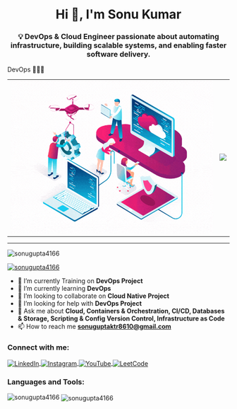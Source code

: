 <h1 align="center">Hi 👋, I'm Sonu Kumar</h1>
<h3 align="center">💡 DevOps & Cloud Engineer passionate about automating infrastructure, building scalable systems, and enabling faster software delivery.</h3>

DevOps 🤷🏻‍♂️

<!-- ✅ DevOps GIF Section (Profile Centered) -->
<!-- ✅ DevOps GIF Section: Left & Right in same row -->
<table width="100%">
  <tr>
    <td align="left">
      <img src="https://github.com/sonugupta4166/sonugupta4166/blob/643601120170148fc582cf9adbfe553642a65a42/devOps-trends.gif" 
           alt="DevOps Workflow" width="500" />
    </td>
    <td align="right">
      <img src="https://user-images.githubusercontent.com/74038190/212748842-9fcbad5b-6173-4175-8a61-521f3dbb7514.gif" 
           width="500px" />
    </td>
  </tr>
</table>

---

<p align="left"> 
  <img src="https://komarev.com/ghpvc/?username=sonugupta4166&label=Profile%20views&color=0e75b6&style=flat" alt="sonugupta4166" /> 
</p>

<p align="left"> 
  <a href="https://github.com/ryo-ma/github-profile-trophy">
    <img src="https://github-profile-trophy.vercel.app/?username=sonugupta4166" alt="sonugupta4166" />
  </a> 
</p>

- 🔭 I’m currently Training on **DevOps Project**  
- 🌱 I’m currently learning **DevOps**  
- 👯 I’m looking to collaborate on **Cloud Native Project**  
- 🤝 I’m looking for help with **DevOps Project**  
- 💬 Ask me about **Cloud, Containers & Orchestration, CI/CD, Databases & Storage, Scripting & Config Version Control, Infrastructure as Code**  
- 📫 How to reach me **sonuguptaktr8610@gmail.com**

<h3 align="left">Connect with me:</h3>
<p align="left">
<a href="https://www.linkedin.com/in/sonu-kumar-b4127a25a/" target="blank">
  <img align="center" src="https://raw.githubusercontent.com/rahuldkjain/github-profile-readme-generator/master/src/images/icons/Social/linked-in-alt.svg" alt="LinkedIn" height="30" width="40" />
</a>
<a href="https://instagram.com/sonugupta4166" target="blank">
  <img align="center" src="https://raw.githubusercontent.com/rahuldkjain/github-profile-readme-generator/master/src/images/icons/Social/instagram.svg" alt="Instagram" height="30" width="40" />
</a>
<a href="https://www.youtube.com/c/@silentsonugupta8657" target="blank">
  <img align="center" src="https://raw.githubusercontent.com/rahuldkjain/github-profile-readme-generator/master/src/images/icons/Social/youtube.svg" alt="YouTube" height="30" width="40" />
</a>
<a href="https://www.leetcode.com/leetcode416" target="blank">
  <img align="center" src="https://raw.githubusercontent.com/rahuldkjain/github-profile-readme-generator/master/src/images/icons/Social/leet-code.svg" alt="LeetCode" height="30" width="40" />
</a>
</p>

<h3 align="left">Languages and Tools:</h3>
<!-- (Your tools section same rahega) -->

<p><img align="left" src="https://github-readme-stats.vercel.app/api/top-langs?username=sonugupta4166&show_icons=true&locale=en&layout=compact" alt="sonugupta4166" /></p>

<p>&nbsp;<img align="center" src="https://github-readme-stats.vercel.app/api?username=sonugupta4166&show_icons=true&locale=en" alt="sonugupta4166" /></p>

